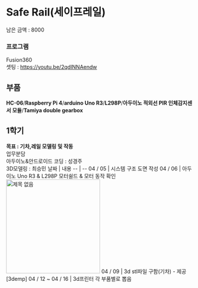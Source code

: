 # Safe Rail(세이프레일)
남은 금액 : 8000
### 프로그램
Fusion360   
셋팅 : https://youtu.be/2qdINNAendw
## 부품
__HC-06__/__Raspberry Pi 4__/__arduino Uno R3__/__L298P__/__아두이노 적외선 PIR 인체감지센서 모듈__/__Tamiya double gearbox__
## 1학기
**목표 : 기차,레일 모델링 및 작동**  
업무분담  
아두이노&안드로이드 코딩 : 성경주  
3D모델링 : 최승민
날짜 | 내용
-- | --
04 / 05 | 시스템 구조 도면 작성
04 / 06 | 아두이노 Uno R3 & L298P 모터쉴드 & 모터 동작 확인<br>  <img width="253" alt="제목 없음" src="https://user-images.githubusercontent.com/56481147/115044853-e11d0280-9f10-11eb-81de-1601605df807.png">
04 / 09 | 3d stl파일 구함(기차) - 제공[3demp]
04 / 12 ~  04 / 16 | 3d프린터 각 부품별로 뽑음
